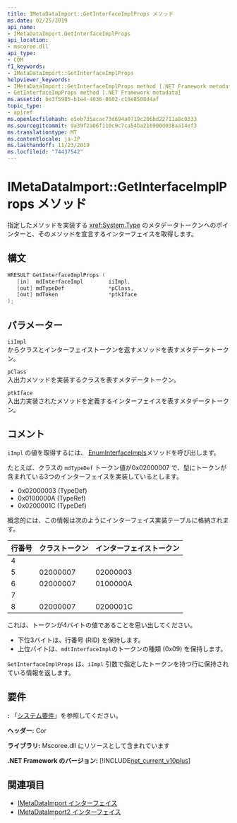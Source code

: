 ```yaml
---
title: IMetaDataImport::GetInterfaceImplProps メソッド
ms.date: 02/25/2019
api_name:
- IMetaDataImport.GetInterfaceImplProps
api_location:
- mscoree.dll
api_type:
- COM
f1_keywords:
- IMetaDataImport::GetInterfaceImplProps
helpviewer_keywords:
- IMetaDataImport::GetInterfaceImplProps method [.NET Framework metadata]
- GetInterfaceImpProps method [.NET Framework metadata]
ms.assetid: be3f5985-b1e4-4036-8602-c16e8508d4af
topic_type:
- apiref
ms.openlocfilehash: e5eb735acac73d694a0719c206bd22711a8c0333
ms.sourcegitcommit: 9a39f2a06f110c9c7ca54ba216900d038aa14ef3
ms.translationtype: MT
ms.contentlocale: ja-JP
ms.lasthandoff: 11/23/2019
ms.locfileid: "74437542"
---
```

# <a name="imetadataimportgetinterfaceimplprops-method"></a>IMetaDataImport::GetInterfaceImplProps メソッド
指定したメソッドを実装する <xref:System.Type> のメタデータトークンへのポインターと、そのメソッドを宣言するインターフェイスを取得します。
  
## <a name="syntax"></a>構文  
  
```cpp  
HRESULT GetInterfaceImplProps (  
   [in]  mdInterfaceImpl        iiImpl,  
   [out] mdTypeDef              *pClass,  
   [out] mdToken                *ptkIface  
);  
```  
  
## <a name="parameters"></a>パラメーター  
 `iiImpl`  
 からクラスとインターフェイストークンを返すメソッドを表すメタデータトークン。  
  
 `pClass`  
 入出力メソッドを実装するクラスを表すメタデータトークン。  
  
 `ptkIface`  
 入出力実装されたメソッドを定義するインターフェイスを表すメタデータトークン。  

## <a name="remarks"></a>コメント

 `iImpl` の値を取得するには、 [EnumInterfaceImpls](imetadataimport-enuminterfaceimpls-method.md)メソッドを呼び出します。
 
 たとえば、クラスの `mdTypeDef` トークン値が0x02000007 で、型にトークンが含まれている3つのインターフェイスを実装しているとします。 

- 0x02000003 (TypeDef)
- 0x0100000A (TypeRef)
- 0x0200001C (TypeDef)

概念的には、この情報は次のようにインターフェイス実装テーブルに格納されます。

| 行番号 | クラストークン | インターフェイストークン |
|------------|-------------|-----------------|
| 4          |             |                 |
| 5          | 02000007    | 02000003        |
| 6          | 02000007    | 0100000A        |
| 7          |             |                 |
| 8          | 02000007    | 0200001C        |

これは、トークンが4バイトの値であることを思い出してください。

- 下位3バイトは、行番号 (RID) を保持します。
- 上位バイトは、`mdtInterfaceImpl`のトークンの種類 (0x09) を保持します。

`GetInterfaceImplProps` は、`iImpl` 引数で指定したトークンを持つ行に保持されている情報を返します。 
  
## <a name="requirements"></a>要件  
 **:** 「[システム要件](../../../../docs/framework/get-started/system-requirements.md)」を参照してください。  
  
 **ヘッダー:** Cor  
  
 **ライブラリ:** Mscoree.dll にリソースとして含まれています  
  
 **.NET Framework のバージョン:** [!INCLUDE[net_current_v10plus](../../../../includes/net-current-v10plus-md.md)]  
  
## <a name="see-also"></a>関連項目

- [IMetaDataImport インターフェイス](../../../../docs/framework/unmanaged-api/metadata/imetadataimport-interface.md)
- [IMetaDataImport2 インターフェイス](../../../../docs/framework/unmanaged-api/metadata/imetadataimport2-interface.md)
